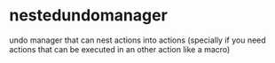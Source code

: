 # nestedundomanager
undo manager that can nest actions into actions (specially if you need actions that can be executed in an other action like a macro)
